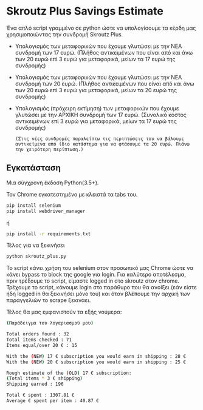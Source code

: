 # Skroutz Plus Savings Estimate

Ένα απλό script γραμμένο σε python ώστε να υπολογίσουμε τα κέρδη μας χρησιμοποιώντας την συνδρομή Skroutz Plus.

- Υπολογισμός των μεταφορικών που έχουμε γλυτώσει με την ΝΕΑ συνδρομή των 17 ευρώ.
  (Πλήθος αντικειμένων που είναι από και άνω των 20 ευρώ επί 3 ευρώ για μεταφορικά, μείων τα 17 ευρώ της συνδρομής)
- Υπολογισμός των μεταφορικών που έχουμε γλυτώσει με την ΝΕΑ συνδρομή των 20 ευρώ.
  (Πλήθος αντικειμένων που είναι από και άνω των 20 ευρώ επί 3 ευρώ για μεταφορικά, μείων τα 20 ευρώ της συνδρομής)
- Υπολογισμός (πρόχειρη εκτίμηση) των μεταφορικών που έχουμε γλυτώσει με την ΑΡΧΙΚΗ συνδρομή των 17 ευρώ.
  (Συνολικό κόστος αντικειμένων επί 3 ευρώ για μεταφορικά, μείων τα 17 ευρώ της συνδρομής)

      (Στις νέες συνδρομές παραλείπτω τις περιπτώσεις του να βάλουμε αντικείμενα από ίδιο κατάστημα για να φτάσουμε τα 20 ευρώ. Πιάνω την χειρότερη περίπτωση.)

## Εγκατάσταση

Μια σύγχρονη έκδοση Python(3.5+).

Τον Chrome εγκατεστημένο με κλειστά τα tabs του.

```sh
pip install selenium
pip install webdriver_manager
```

ή

```sh
pip install -r requirements.txt
```

Τέλος για να ξεκινήσει

```sh
python skroutz_plus.py
```

Το script κάνει χρήση του selenium στον προσωπικό μας Chrome ώστε να κάνει bypass το block της google για login.
Για καλύτερο αποτέλεσμα, πριν τρέξουμε το script, είμαστε logged in στο skroutz στον chrome.
Τρέχουμε το script, κάνουμε login στο παράθυρο που θα ανοίξει (εάν είστε ήδη logged in θα ξεκινήσει μόνο του) και όταν βλέπουμε την αρχική των παραγγελιών το scrape ξεκινάει.

Τέλος θα μας εμφανιστούν τα εξής νούμερα:

```sh
(Παράδειγμα του λογαριασμού μου)

Total orders found : 32
Total items checked : 71
Items equal/over 20 € : 15

With the (NEW) 17 € subscription you would earn in shipping : 28 €
With the (NEW) 20 € subscription you would earn in shipping : 25 €

Rough estimate of the (OLD) 17 € subscription:
(Total items * 3 € shipping)
Shipping earned : 196

Total € spent : 1307.81 €
Average € spent per item : 40.87 €
```
